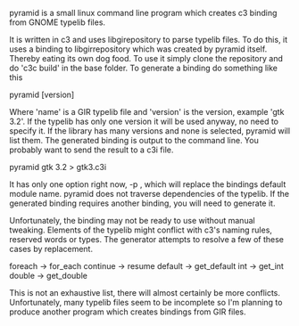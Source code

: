 pyramid is a small linux command line program which creates c3 binding from GNOME typelib files.

It is written in c3 and uses libgirepository to parse typelib files. To do this, it uses a binding to libgirrepository which was created by pyramid itself. Thereby eating its own dog food. To use it simply clone the repository and do 'c3c build' in the base folder. To generate a binding do something like this

pyramid <name> [version]

Where 'name' is a GIR typelib file and 'version' is the version, example 'gtk 3.2'. If the typelib has only one version it will be used anyway, no need to specify it. If the library has many versions and none is selected, pyramid will list them. The generated binding is output to the command line. You probably want to send the result to a c3i file.

pyramid gtk 3.2 > gtk3.c3i

It has only one option right now, -p <prefix>, which will replace the bindings default module name. pyramid does not traverse dependencies of the typelib. If the generated binding requires another binding, you will need to generate it.

Unfortunately, the binding may not be ready to use without manual tweaking. Elements of the typelib might conflict with c3's naming rules, reserved words or types. The generator attempts to resolve a few of these cases by replacement.

foreach -> for_each
continue -> resume
default -> get_default
int -> get_int
double -> get_double

This is not an exhaustive list, there will almost certainly be more conflicts. Unfortunately, many typelib files seem to be incomplete so I'm planning to produce another program which creates bindings from GIR files.
